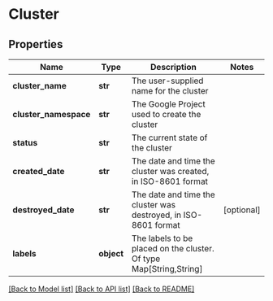 # Cluster

## Properties
Name | Type | Description | Notes
------------ | ------------- | ------------- | -------------
**cluster_name** | **str** | The user-supplied name for the cluster | 
**cluster_namespace** | **str** | The Google Project used to create the cluster | 
**status** | **str** | The current state of the cluster | 
**created_date** | **str** | The date and time the cluster was created, in ISO-8601 format | 
**destroyed_date** | **str** | The date and time the cluster was destroyed, in ISO-8601 format | [optional] 
**labels** | **object** | The labels to be placed on the cluster. Of type Map[String,String] | 

[[Back to Model list]](../README.md#documentation-for-models) [[Back to API list]](../README.md#documentation-for-api-endpoints) [[Back to README]](../README.md)


